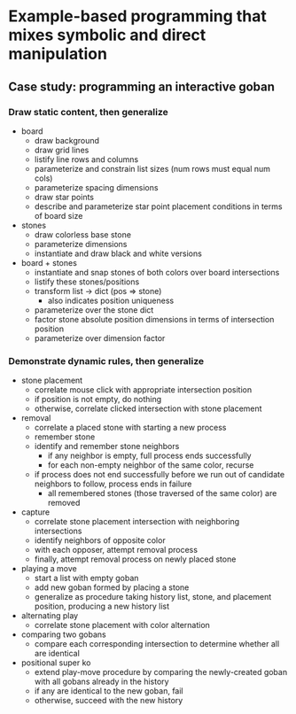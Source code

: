 # Example-based programming that mixes symbolic and direct manipulation


## Case study: programming an interactive goban


### Draw static content, then generalize

* board
    * draw background
    * draw grid lines
    * listify line rows and columns
    * parameterize and constrain list sizes (num rows must equal num cols)
    * parameterize spacing dimensions
    * draw star points
    * describe and parameterize star point placement conditions in terms of board size
* stones
    * draw colorless base stone
    * parameterize dimensions
    * instantiate and draw black and white versions
* board + stones
    * instantiate and snap stones of both colors over board intersections
    * listify these stones/positions
    * transform list -> dict (pos => stone)
        * also indicates position uniqueness
    * parameterize over the stone dict
    * factor stone absolute position dimensions in terms of intersection position
    * parameterize over dimension factor


### Demonstrate dynamic rules, then generalize

* stone placement
    * correlate mouse click with appropriate intersection position
    * if position is not empty, do nothing
    * otherwise, correlate clicked intersection with stone placement
* removal
    * correlate a placed stone with starting a new process
    * remember stone
    * identify and remember stone neighbors
        * if any neighbor is empty, full process ends successfully
        * for each non-empty neighbor of the same color, recurse
    * if process does not end successfully before we run out of candidate neighbors to follow, process ends in failure
        * all remembered stones (those traversed of the same color) are removed
* capture
    * correlate stone placement intersection with neighboring intersections
    * identify neighbors of opposite color
    * with each opposer, attempt removal process
    * finally, attempt removal process on newly placed stone
* playing a move
    * start a list with empty goban
    * add new goban formed by placing a stone
    * generalize as procedure taking history list, stone, and placement position, producing a new history list
* alternating play
    * correlate stone placement with color alternation
* comparing two gobans
    * compare each corresponding intersection to determine whether all are identical
* positional super ko
    * extend play-move procedure by comparing the newly-created goban with all gobans already in the history
    * if any are identical to the new goban, fail
    * otherwise, succeed with the new history
